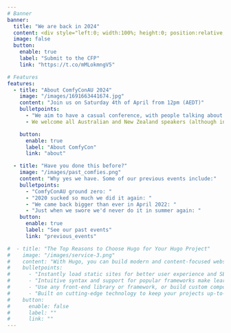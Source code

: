 ```yaml
---
# Banner
banner:
  title: "We are back in 2024"
  content: <div style="left:0; width:100%; height:0; position:relative; padding-bottom:25%; margin:0 auto"><iframe src="https://www.tickcounter.com/widget/countdown/4480727" style="top:0; left:0; width:100%; height:100%; position:absolute; border:0; overflow:hidden" title="Countdown to ComfyConAU 2024"></iframe></div>
  image: false
  button:
    enable: true
    label: "Submit to the CFP"
    link: "https://t.co/mMLokmngV5"

# Features
features:
  - title: "About ComfyConAU 2024"
    image: "/images/1691663441674.jpg"
    content: "Join us on Saturday 4th of April from 12pm (AEDT)"
    bulletpoints:
      - "We aim to have a casual conference, with people talking about things that interest them and the rest of the community. You can be at home, in your pyjamas, drinking a beer, and we'll take you."
      - We welcome all Australian and New Zealand speakers (although international speakers are welcome too if you want to stay up late!) to talk about Cyber Security, and Cyber Security Adjacent topics, close to their hearts.

    button:
      enable: true
      label: "About ComfyCon"
      link: "about"

  - title: "Have you done this before?"
    image: "/images/past_comfies.png"
    content: "Why yes we have. Some of our previous events include:"
    bulletpoints:
      - "ComfyConAU ground zero: "
      - "2020 sucked so much we did it again: "
      - "We came back bigger than ever in April 2022: "
      - "Just when we swore we'd never do it in summer again: "
    button:
      enable: true
      label: "See our past events"
      link: "previous_events"

#  - title: "The Top Reasons to Choose Hugo for Your Hugo Project"
#    image: "/images/service-3.png"
#    content: "With Hugo, you can build modern and content-focused websites without sacrificing performance or ease of use."
#    bulletpoints:
#      - "Instantly load static sites for better user experience and SEO."
#      - "Intuitive syntax and support for popular frameworks make learning and using Hugo a breeze."
#      - "Use any front-end library or framework, or build custom components, for any project size."
#      - "Built on cutting-edge technology to keep your projects up-to-date with the latest web standards."
#    button:
#      enable: false
#      label: ""
#      link: ""
---
```

